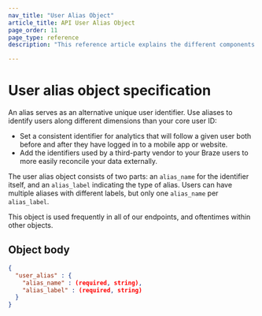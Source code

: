 ```yaml
---
nav_title: "User Alias Object"
article_title: API User Alias Object
page_order: 11
page_type: reference
description: "This reference article explains the different components of the user alias object."

---
```


# User alias object specification

An alias serves as an alternative unique user identifier. Use aliases to identify users along different dimensions than your core user ID:
- Set a consistent identifier for analytics that will follow a given user both before and after they have logged in to a mobile app or website.
- Add the identifiers used by a third-party vendor to your Braze users to more easily reconcile your data externally.

The user alias object consists of two parts: an `alias_name` for the identifier itself, and an `alias_label` indicating the type of alias. Users can have multiple aliases with different labels, but only one `alias_name` per `alias_label`.

This object is used frequently in all of our endpoints, and oftentimes within other objects.

## Object body
```json
{
  "user_alias" : {
    "alias_name" : (required, string),
    "alias_label" : (required, string)
  }
}
```
